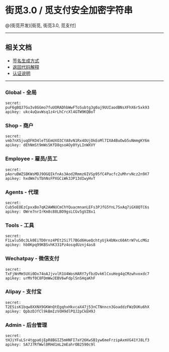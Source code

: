 # 街觅3.0 / 觅支付安全加密字符串

@(街觅开发)[街觅, 街觅3.0, 觅支付]

-------------------

## 相关文档

- [签名生成方式](https://app.yinxiang.com/shard/s27/nl/1185386039/3183e0ee-4bd1-4638-835b-23471e2f5a9d/)
- [返回代码解释](https://app.yinxiang.com/shard/s27/nl/1185386039/b785187d-0df2-4359-871a-a4068230faf9/)
- [认证说明](https://app.yinxiang.com/shard/s27/nl/1185386039/d10374c1-7184-4a9f-a6a0-bceb47c0ff80/)

-------------------

### Global - 全局
```http
secret: puF6gBQJ7Gu3v8GGmo7fuUORADhbWwFToSubtg3g0aj9UUIaodBNsXFhX6r5xk93
apikey: ukc4uQavWsq1z4rLhCrcXl4GTW9KQBoT
```

### Shop - 商户
```http
secret: vmb7nXSjuqOFKO4leTSEmUXO3CYA8vN1Rx4OUjOkEoMl7IXA4BuOwb5uNmmgKY6m
apikey: dEhNmSt9mWsSKfD8qsoAOy0YyLInWXVY
```

### Employee - 雇员/员工
```http
secret: pAoruBWZSBKWsMDJ9OGQIkfnAs3Aod2Rmmz6IVSp95fC4Pacfc2uMhrvNcz2n9X7
apikey: hxdWm7sTbhNsFPXGCiWk3JP13dIwyHvT
```

### Agents - 代理
```http
secret: Cub5oEOEzCpxxBo7qK2AWNUCmChYQuacmnanLEFs3PJfG5YnL7SxAq7iGX8QTC6s
apikey: OWre7nrIrKm8c88LBO9gsLCGv5gVZ8x1
```

### Tools - 工具
```http
secret: F1Lwlu50c3Lk0EiTD0rnz4PEt2Si7l7BGd6HueQchtyUjk4bNxc60AtrW7vLcMGz
apikey: hb0Kpq99KBSvhK331Pz4osqdUznj4as8
```

### Wechatpay - 微信支付
```http
secret: TxFjNnMm5UXi0Dx74oAJjvvlR1U4WosHARY7yfbzDvkKlCxuHeg4qCMzwhvoxdc7
apikey: urMVf0C8FDmWwJEBV6wFdplSnSHqaKhF
```

### Alipay - 支付宝
```http
secret: T2ESisK1bqw8XXNX9GKWnQtEgqhxHkvcaX47j53nCTNnncn3GoaddzFWzDUKu6hX
apikey: QpbzDJfCl9kBmIzVdH9dlPQJ2pCkEH9J
```

### Admin - 后台管理
```http
secret: tHJiYFuLSr4tgpa6jEpR8BGIZ5mHNFI7aY26KwSB1yw6meFrzipAxmVG41YJ8Lf3
apikey: SA7J7RfWwl0RHd1mL2mEahrOB2590c9l
```
